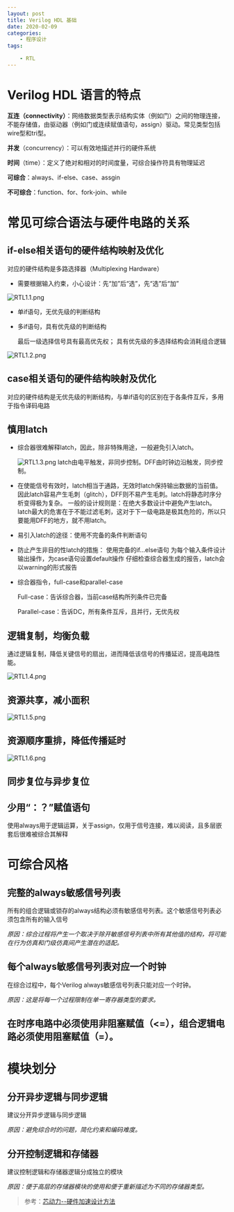 ```yaml
---
layout: post
title: Verilog HDL 基础
date: 2020-02-09
categories:
	- 程序设计
tags: 

	- RTL
---
```




# Verilog HDL 语言的特点

**互连（connectivity）**：网络数据类型表示结构实体（例如门）之间的物理连接，不能存储值，由驱动器（例如门或连续赋值语句，assign）驱动。常见类型包括wire型和tri型。

**并发**（concurrency）：可以有效地描述并行的硬件系统 

**时间**（time）：定义了绝对和相对的时间度量，可综合操作符具有物理延迟

**可综合**：always、if-else、case、assgin

**不可综合**：function、for、fork-join、while

<!--more-->

# 常见可综合语法与硬件电路的关系
## if-else相关语句的硬件结构映射及优化

对应的硬件结构是多路选择器（Multiplexing Hardware）

- 需要根据输入约束，小心设计：先“加”后“选”，先“选”后“加”

![RTL1.1.png](https://i.loli.net/2020/02/27/DCQPkFWzhmJA9SZ.png)

- 单if语句，无优先级的判断结构

- 多if语句，具有优先级的判断结构

    最后一级选择信号具有最高优先权；
    具有优先级的多选择结构会消耗组合逻辑

![RTL1.2.png](https://i.loli.net/2020/02/27/9tMhjpIADVRfw5W.png)

##  case相关语句的硬件结构映射及优化

对应的硬件结构是无优先级的判断结构，与单if语句的区别在于各条件互斥，多用于指令译码电路

##  慎用latch

- 综合器很难解释latch，因此，除非特殊用途，一般避免引入latch。

  ![RTL1.3.png](https://i.loli.net/2020/02/27/6GzFjdIWsUPpKye.png)
  latch由电平触发，非同步控制。DFF由时钟边沿触发，同步控制。

- 在使能信号有效时，latch相当于通路，无效时latch保持输出数据的当前值。因此latch容易产生毛刺（glitch），DFF则不易产生毛刺。latch将静态时序分析变得极为复杂。
   一般的设计规则是：在绝大多数设计中避免产生latch。latch最大的危害在于不能过滤毛刺，这对于下一级电路是极其危险的，所以只要能用DFF的地方，就不用latch。

- 易引入latch的途径：使用不完备的条件判断语句

- 防止产生非目的性latch的措施： 
  	使用完备的if…else语句
    	为每个输入条件设计输出操作，为case语句设置default操作
    	仔细检查综合器生成的报告，latch会以warning的形式报告

- 综合器指令，full-case和parallel-case

  Full-case：告诉综合器，当前case结构所列条件已完备

  Parallel-case：告诉DC，所有条件互斥，且并行，无优先权

## 逻辑复制，均衡负载

通过逻辑复制，降低关键信号的扇出，进而降低该信号的传播延迟，提高电路性能。

![RTL1.4.png](https://i.loli.net/2020/02/27/pB7qAltnWrg6vK3.png)

## 资源共享，减小面积

![RTL1.5.png](https://i.loli.net/2020/02/27/FzgvMmDeUKl6BiT.png)

## 资源顺序重排，降低传播延时

![RTL1.6.png](https://i.loli.net/2020/02/27/lXg6WIJ89CjOSPH.png)

## 同步复位与异步复位

## 少用“：？”赋值语句

使用always用于逻辑运算，关于assign，仅用于信号连接，难以阅读，且多层嵌套后很难被综合其解释

# 可综合风格
## 完整的always敏感信号列表

所有的组合逻辑或锁存的always结构必须有敏感信号列表。这个敏感信号列表必须包含所有的输入信号

*原因：综合过程将产生一个取决于除开敏感信号列表中所有其他值的结构，将可能在行为仿真和门级仿真间产生潜在的适配。*

## 每个always敏感信号列表对应一个时钟

在综合过程中，每个Verilog always敏感信号列表只能对应一个时钟。

*原因：这是将每一个过程限制在单一寄存器类型的要求。*

## 在时序电路中必须使用非阻塞赋值（<=），组合逻辑电路必须使用阻塞赋值（=）。

# 模块划分
## 分开异步逻辑与同步逻辑

建议分开异步逻辑与同步逻辑

*原因：避免综合时的问题，简化约束和编码难度。*

## 分开控制逻辑和存储器

建议控制逻辑和存储器逻辑分成独立的模块

*原因：便于高层的存储器模块的使用和便于重新描述为不同的存储器类型。*

> 参考：[芯动力--硬件加速设计方法](https://www.icourse163.org/course/SWJTU-1207492806?tid=1207824209 "芯动力--硬件加速设计方法")